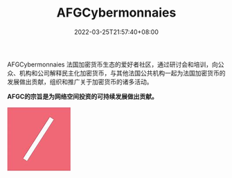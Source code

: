 ﻿---
weight: 
title: "AFGCybermonnaies"
description: "AFGCybermonnaies 法国加密货币生态的爱好者社区，通过研讨会和培训，向公众、机构和公司解释民主化加密货币，与其他法国公共机构一起为法国加密货币的发展做出贡献，组织和推广关..."
date: 2022-03-25T21:57:40+08:00
lastmod: 2022-03-25T16:45:40+08:00
draft: false
authors: ["whq985"]
featuredImage: "afgcybermonnaies.jpg"
link: "https://www.cypherhunter.com/zh-hant/p/afgcybermonnaies/"
tags: ["元宇宙社区","AFGCybermonnaies"]
categories: ["navigation"]
navigation: ["元宇宙社区"]
lightgallery: true
toc: true
pinned: false
recommend: false
recommend1: false
---
AFGCybermonnaies 法国加密货币生态的爱好者社区，通过研讨会和培训，向公众、机构和公司解释民主化加密货币，与其他法国公共机构一起为法国加密货币的发展做出贡献，组织和推广关于加密货币的诸多活动。

**AFGC的宗旨是为网络空间投资的可持续发展做出贡献。**

![1](1.jpg)

